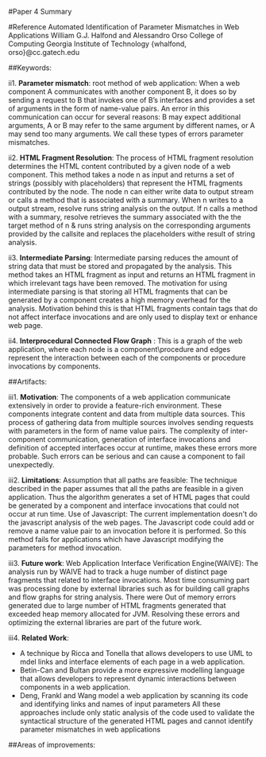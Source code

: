 #Paper 4 Summary

#Reference
Automated Identification of Parameter Mismatches in Web Applications
William G.J. Halfond and Alessandro Orso
College of Computing
Georgia Institute of Technology
{whalfond, orso}@cc.gatech.edu


##Keywords:

ii1. **Parameter mismatch**:
root method of web application:
When a web component A communicates with another component B, it does so by sending a request to B that invokes one of B’s interfaces and provides a set of arguments in the form of name-value
pairs. An error in this communication can occur for several reasons: B may expect additional arguments, A or B may refer to the same argument by different names, or A may send too many arguments. We call these types of errors parameter mismatches.

ii2. **HTML Fragment Resolution**:
The process of HTML fragment resolution determines the HTML content contributed by a given node of a web component. This method takes a node n as input and returns a set of strings (possibly with placeholders) that represent the HTML fragments contributed by the node. The node n can either write data to output stream or calls a method that is associated with a summary. 
When n writes to a output stream, resolve runs string analysis on the output. If n calls a method with a summary, resolve retrieves the summary associated with the the target method of n & runs string analysis on the corresponding arguments provided by the callsite and replaces the placeholders withe result of string analysis.


ii3. **Intermediate Parsing**:
Intermediate parsing reduces the amount of string data that must be stored and propagated by the analysis. This method takes an HTML fragment as input and returns an HTML fragment in which irrelevant tags have been removed.
The motivation for using intermediate parsing is that storing all HTML fragments that can be generated by a component creates a high memory overhead for the analysis. Motivation behind this is that HTML fragments contain tags that do not affect interface invocations and are only used to display text or enhance web page.

ii4. **Interprocedural Connected Flow Graph** :
This is a graph of the web application, where each node is a component\procedure and edges represent the interaction between each of the components or procedure invocations by components.

##Artifacts:

iii1. **Motivation**:
The components of a web application communicate extensively in order to provide a feature-rich environment. These components integrate content and data from multiple data sources. This process of gathering data from multiple sources involves sending requests with parameters in the form of name value pairs. The complexity of inter-component communication, generation of interface invocations and definition of accepted interfaces occur at runtime, makes these errors more probable. Such errors can be serious and can cause a component to fail unexpectedly.

iii2. **Limitations**:
Assumption that all paths are feasible: The technique described in the paper assumes that all the paths are feasible in a given application. Thus the algorithm generates a set of HTML pages that could be generated by a component and interface invocations that could not occur at run time.
Use of Javascript:
The current implementation doesn't do the javascript analysis of the web pages. The Javascript code could add or remove a name value pair to an invocation before it is performed. So this method fails for applications which have Javascript modifying the parameters for method invocation.


iii3. **Future work**:
Web Application Interface Verification Engine(WAIVE): The analysis run by WAIVE had to track a huge number of distinct page fragments that related to interface invocations. Most time consuming part was processing done by external libraries such as for building call graphs and flow graphs for string analysis. There were Out of memory errors generated due to large number of HTML fragments generated that exceeded heap memory allocated for JVM. Resolving these errors and optimizing the external libraries are part of the future work.

iii4. **Related Work**:
- A technique by Ricca and Tonella that allows developers to use UML to mdel links and interface elements of each page in a web application.
- Betin-Can and Bultan provide a more expressive modelling language that allows developers to represent dynamic interactions between components in a web application.
- Deng, Frankl and Wang model a web application by scanning its code and identifying links and names of input parameters
All these approaches include only static analysis of the code used to validate the syntactical structure of the generated HTML pages and cannot identify parameter mismatches in web applications

##Areas of improvements:

